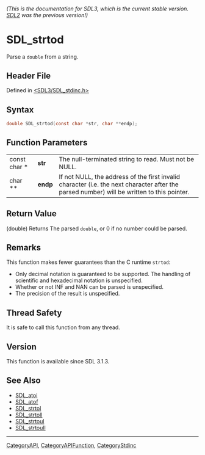 ###### (This is the documentation for SDL3, which is the current stable version. [SDL2](https://wiki.libsdl.org/SDL2/) was the previous version!)
# SDL_strtod

Parse a `double` from a string.

## Header File

Defined in [<SDL3/SDL_stdinc.h>](https://github.com/libsdl-org/SDL/blob/main/include/SDL3/SDL_stdinc.h)

## Syntax

```c
double SDL_strtod(const char *str, char **endp);
```

## Function Parameters

|              |          |                                                                                                                                            |
| ------------ | -------- | ------------------------------------------------------------------------------------------------------------------------------------------ |
| const char * | **str**  | The null-terminated string to read. Must not be NULL.                                                                                      |
| char **      | **endp** | If not NULL, the address of the first invalid character (i.e. the next character after the parsed number) will be written to this pointer. |

## Return Value

(double) Returns The parsed `double`, or 0 if no number could be parsed.

## Remarks

This function makes fewer guarantees than the C runtime `strtod`:

- Only decimal notation is guaranteed to be supported. The handling of
  scientific and hexadecimal notation is unspecified.
- Whether or not INF and NAN can be parsed is unspecified.
- The precision of the result is unspecified.

## Thread Safety

It is safe to call this function from any thread.

## Version

This function is available since SDL 3.1.3.

## See Also

- [SDL_atoi](SDL_atoi)
- [SDL_atof](SDL_atof)
- [SDL_strtol](SDL_strtol)
- [SDL_strtoll](SDL_strtoll)
- [SDL_strtoul](SDL_strtoul)
- [SDL_strtoull](SDL_strtoull)

----
[CategoryAPI](CategoryAPI), [CategoryAPIFunction](CategoryAPIFunction), [CategoryStdinc](CategoryStdinc)

